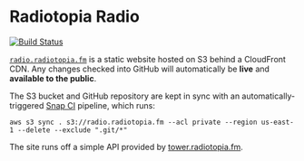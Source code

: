 # Radiotopia Radio

[![Build Status](https://snap-ci.com/wDExbGZu51cornIgtm6SVTuejQFRWmBERo26t4Jqww8/build_image)](https://snap-ci.com/PRX/radio.radiotopia.fm/branch/master)

[`radio.radiotopia.fm`](https://radio.radiopia.fm) is a static website hosted on S3 behind a CloudFront CDN. Any changes checked into GitHub will automatically be **live** and **available to the public**.

The S3 bucket and GitHub repository are kept in sync with an automatically-triggered [Snap CI](https://snap-ci.com/PRX/radio.radiotopia.fm/branch/master) pipeline, which runs:

`aws s3 sync . s3://radio.radiotopia.fm --acl private --region us-east-1 --delete --exclude ".git/*"
`

The site runs off a simple API provided by [tower.radiotopia.fm](https://github.com/PRX/tower.radiotopia.fm).
